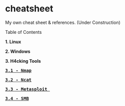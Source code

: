 # cheatsheet
My own cheat sheet & references. (Under Construction)

Table of Contents

<html>
<b>1.  Linux</b><p>
<b>2.  Windows</b><p>
<b>3. H4cking Tools</b><p>
<b><pre><a href="NMAP">3.1 - Nmap</a></pre></b>
<b><pre><a href="NCAT">3.2 - Ncat</pre></b>
<b><pre><a href="MSF">3.3 - Metasploit </b></pre>
<b><pre><a href="SMB">3.4 - SMB</b></pre>
</html>
